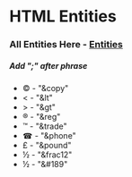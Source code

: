 # HTML Entities 
###  All Entities Here -  [Entities]([https://html.spec.whatwg.org/multipage/named-characters.html] "Entities")

##### Add ";" after phrase
- &copy; - "&copy"
- &lt; - "&lt"
- &gt; - "&gt"
- &reg; - "&reg"
- &trade; - "&trade"
- &phone; - "&phone"
- &pound; - "&pound"
- &frac12; - "&frac12"
- &#189; - "&#189"
